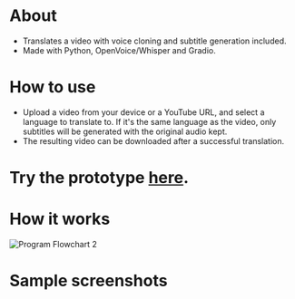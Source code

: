 # About
- Translates a video with voice cloning and subtitle generation included.
- Made with Python, OpenVoice/Whisper and Gradio.

# How to use
- Upload a video from your device or a YouTube URL, and select a language to translate to. If it's the same language as the video, only subtitles will be generated with the original audio kept.
- The resulting video can be downloaded after a successful translation.

# Try the prototype [here](https://huggingface.co/spaces/BoldActionMan/Video-Translator-with-Voice-Cloning-and-Subtitles).

# How it works

![Program Flowchart 2](https://github.com/user-attachments/assets/6f6013a2-33aa-4260-8f67-d29fcc6be90a)

# Sample screenshots

